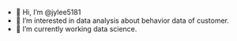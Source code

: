 - 👋 Hi, I’m @jylee5181
- 👀 I’m interested in data analysis about behavior data of customer.
- 🌱 I’m currently working data science. 
<!--- 💞️ I’m looking to collaborate on data analysis about behavior data of customer.
- 📫 How to reach me dreamjylee@lgcns.com  --->

<!---
jylee5181/jylee5181 is a ✨ special ✨ repository because its `README.md` (this file) appears on your GitHub profile.
You can click the Preview link to take a look at your changes.
--->
